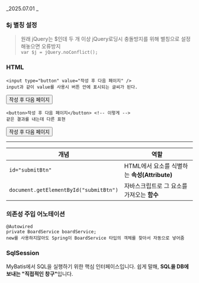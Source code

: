 <p>_2025.07.01 _</p>
<h3 id="j-별칭-설정">$j 별칭 설정</h3>
<blockquote>
<p>원래 jQuery는 $인데 두 개 이상 jQuery로딩시 충돌방지를 위해 별칭으로 설정해놓으면 오류방지 <br /> <code>var $j = jQuery.noConflict();</code></p>
</blockquote>
<h3 id="html">HTML</h3>
<pre><code>&lt;input type=&quot;button&quot; value=&quot;작성 후 다음 페이지&quot; /&gt;
input과 같이 value를 사용시 버튼 안에 표시되는 글씨가 된다.</code></pre><input type="button" value="작성 후 다음 페이지" />

<pre><code>&lt;button&gt;작성 후 다음 페이지&lt;/button&gt; &lt;!-- 이렇게 --&gt;
같은 결과를 내는데 다른 표현
</code></pre><p><button>작성 후 다음 페이지</button> <!-- 이렇게 --></p>
<hr />
<table>
<thead>
<tr>
<th>개념</th>
<th>역할</th>
</tr>
</thead>
<tbody><tr>
<td><code>id=&quot;submitBtn&quot;</code></td>
<td>HTML에서 요소를 식별하는 <strong>속성(Attribute)</strong></td>
</tr>
<tr>
<td><code>document.getElementById(&quot;submitBtn&quot;)</code></td>
<td>자바스크립트로 그 요소를 가져오는 <strong>함수</strong></td>
</tr>
</tbody></table>
<h3 id="의존성-주입-어노테이션">의존성 주입 어노테이션</h3>
<pre><code>@Autowired
private BoardService boardService;
new를 사용하지않아도 Spring이 BoardService 타입의 객체를 찾아서 자동으로 넣어줌 </code></pre><h3 id="sqlsession">SqlSession</h3>
<p>MyBatis에서 SQL을 실행하기 위한 핵심 인터페이스입니다.
쉽게 말해, <strong>SQL을 DB에 보내는 &quot;직접적인 창구&quot;</strong>입니다.</p>